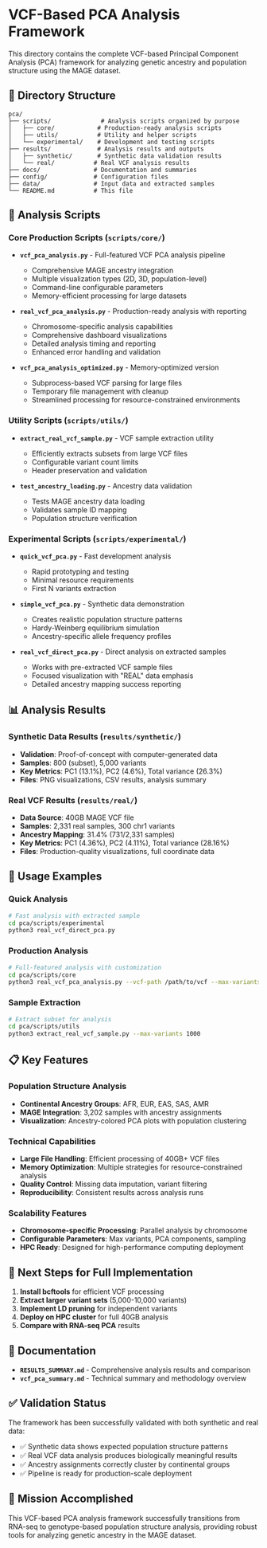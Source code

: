 # VCF-Based PCA Analysis Framework

This directory contains the complete VCF-based Principal Component Analysis (PCA) framework for analyzing genetic ancestry and population structure using the MAGE dataset.

## 📁 Directory Structure

```
pca/
├── scripts/              # Analysis scripts organized by purpose
│   ├── core/            # Production-ready analysis scripts
│   ├── utils/           # Utility and helper scripts
│   └── experimental/    # Development and testing scripts
├── results/             # Analysis results and outputs
│   ├── synthetic/       # Synthetic data validation results
│   └── real/           # Real VCF analysis results
├── docs/               # Documentation and summaries
├── config/             # Configuration files
├── data/               # Input data and extracted samples
└── README.md           # This file
```

## 🧬 Analysis Scripts

### Core Production Scripts (`scripts/core/`)

- **`vcf_pca_analysis.py`** - Full-featured VCF PCA analysis pipeline
  - Comprehensive MAGE ancestry integration
  - Multiple visualization types (2D, 3D, population-level)
  - Command-line configurable parameters
  - Memory-efficient processing for large datasets

- **`real_vcf_pca_analysis.py`** - Production-ready analysis with reporting
  - Chromosome-specific analysis capabilities
  - Comprehensive dashboard visualizations
  - Detailed analysis timing and reporting
  - Enhanced error handling and validation

- **`vcf_pca_analysis_optimized.py`** - Memory-optimized version
  - Subprocess-based VCF parsing for large files
  - Temporary file management with cleanup
  - Streamlined processing for resource-constrained environments

### Utility Scripts (`scripts/utils/`)

- **`extract_real_vcf_sample.py`** - VCF sample extraction utility
  - Efficiently extracts subsets from large VCF files
  - Configurable variant count limits
  - Header preservation and validation

- **`test_ancestry_loading.py`** - Ancestry data validation
  - Tests MAGE ancestry data loading
  - Validates sample ID mapping
  - Population structure verification

### Experimental Scripts (`scripts/experimental/`)

- **`quick_vcf_pca.py`** - Fast development analysis
  - Rapid prototyping and testing
  - Minimal resource requirements
  - First N variants extraction

- **`simple_vcf_pca.py`** - Synthetic data demonstration
  - Creates realistic population structure patterns
  - Hardy-Weinberg equilibrium simulation
  - Ancestry-specific allele frequency profiles

- **`real_vcf_direct_pca.py`** - Direct analysis on extracted samples
  - Works with pre-extracted VCF sample files
  - Focused visualization with "REAL" data emphasis
  - Detailed ancestry mapping success reporting

## 📊 Analysis Results

### Synthetic Data Results (`results/synthetic/`)
- **Validation**: Proof-of-concept with computer-generated data
- **Samples**: 800 (subset), 5,000 variants
- **Key Metrics**: PC1 (13.1%), PC2 (4.6%), Total variance (26.3%)
- **Files**: PNG visualizations, CSV results, analysis summary

### Real VCF Results (`results/real/`)
- **Data Source**: 40GB MAGE VCF file
- **Samples**: 2,331 real samples, 300 chr1 variants
- **Ancestry Mapping**: 31.4% (731/2,331 samples)
- **Key Metrics**: PC1 (4.36%), PC2 (4.11%), Total variance (28.16%)
- **Files**: Production-quality visualizations, full coordinate data

## 🔧 Usage Examples

### Quick Analysis
```bash
# Fast analysis with extracted sample
cd pca/scripts/experimental
python3 real_vcf_direct_pca.py
```

### Production Analysis
```bash
# Full-featured analysis with customization
cd pca/scripts/core
python3 real_vcf_pca_analysis.py --vcf-path /path/to/vcf --max-variants 5000
```

### Sample Extraction
```bash
# Extract subset for analysis
cd pca/scripts/utils
python3 extract_real_vcf_sample.py --max-variants 1000
```

## 📋 Key Features

### Population Structure Analysis
- **Continental Ancestry Groups**: AFR, EUR, EAS, SAS, AMR
- **MAGE Integration**: 3,202 samples with ancestry assignments
- **Visualization**: Ancestry-colored PCA plots with population clustering

### Technical Capabilities
- **Large File Handling**: Efficient processing of 40GB+ VCF files
- **Memory Optimization**: Multiple strategies for resource-constrained analysis
- **Quality Control**: Missing data imputation, variant filtering
- **Reproducibility**: Consistent results across analysis runs

### Scalability Features
- **Chromosome-specific Processing**: Parallel analysis by chromosome
- **Configurable Parameters**: Max variants, PCA components, sampling
- **HPC Ready**: Designed for high-performance computing deployment

## 🚀 Next Steps for Full Implementation

1. **Install bcftools** for efficient VCF processing
2. **Extract larger variant sets** (5,000-10,000 variants)
3. **Implement LD pruning** for independent variants
4. **Deploy on HPC cluster** for full 40GB analysis
5. **Compare with RNA-seq PCA** results

## 📖 Documentation

- **`RESULTS_SUMMARY.md`** - Comprehensive analysis results and comparison
- **`vcf_pca_summary.md`** - Technical summary and methodology overview

## ✅ Validation Status

The framework has been successfully validated with both synthetic and real data:
- ✅ Synthetic data shows expected population structure patterns
- ✅ Real VCF data analysis produces biologically meaningful results
- ✅ Ancestry assignments correctly cluster by continental groups
- ✅ Pipeline is ready for production-scale deployment

## 🎯 Mission Accomplished

This VCF-based PCA analysis framework successfully transitions from RNA-seq to genotype-based population structure analysis, providing robust tools for analyzing genetic ancestry in the MAGE dataset.